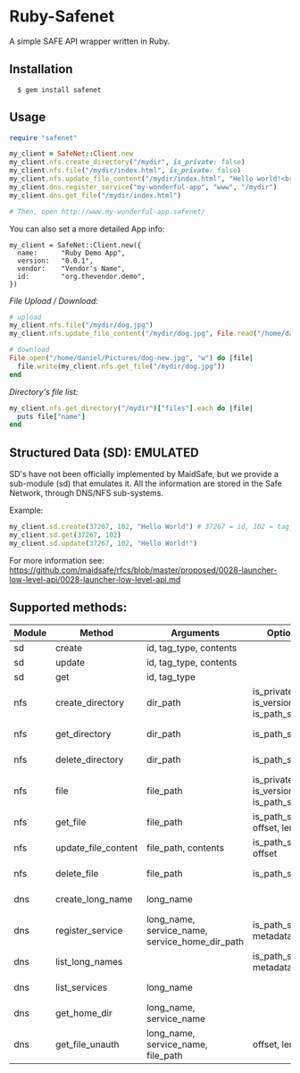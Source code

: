 # Ruby-Safenet

A simple SAFE API wrapper written in Ruby.

## Installation
```
  $ gem install safenet
```

## Usage

```ruby
require "safenet"

my_client = SafeNet::Client.new
my_client.nfs.create_directory("/mydir", is_private: false)
my_client.nfs.file("/mydir/index.html", is_private: false)
my_client.nfs.update_file_content("/mydir/index.html", "Hello world!<br>I'm a webpage :D")
my_client.dns.register_service("my-wonderful-app", "www", "/mydir")
my_client.dns.get_file("/mydir/index.html")

# Then, open http://www.my-wonderful-app.safenet/
```

You can also set a more detailed App info:
```
my_client = SafeNet::Client.new({
  name:      "Ruby Demo App",
  version:   "0.0.1",
  vendor:    "Vendor's Name",
  id:        "org.thevendor.demo",
})
```

*File Upload / Download:*
```ruby
# upload
my_client.nfs.file("/mydir/dog.jpg")
my_client.nfs.update_file_content("/mydir/dog.jpg", File.read("/home/daniel/Pictures/dog.jpg"))

# download
File.open("/home/daniel/Pictures/dog-new.jpg", "w") do |file|
  file.write(my_client.nfs.get_file("/mydir/dog.jpg"))
end
```

*Directory's file list:*
```ruby
my_client.nfs.get_directory("/mydir")["files"].each do |file|
  puts file["name"]
end
```

## Structured Data (SD): **EMULATED**
SD's have not been officially implemented by MaidSafe, but we provide a sub-module (sd) that emulates it.
All the information are stored in the Safe Network, through DNS/NFS sub-systems.

Example:
```ruby
my_client.sd.create(37267, 102, "Hello World") # 37267 = id, 102 = tag_type
my_client.sd.get(37267, 102)
my_client.sd.update(37267, 102, "Hello World!")
```

For more information see:
https://github.com/maidsafe/rfcs/blob/master/proposed/0028-launcher-low-level-api/0028-launcher-low-level-api.md

## Supported methods:
|Module|Method|Arguments|Optional|Doc|
|------|------|---------|--------|---|
|sd|create|id, tag_type, contents|||
|sd|update|id, tag_type, contents|||
|sd|get|id, tag_type|||
|nfs|create_directory|dir_path|is_private, is_versioned, is_path_shared|https://maidsafe.readme.io/docs/nfs-create-directory|
|nfs|get_directory|dir_path|is_path_shared|https://maidsafe.readme.io/docs/nfs-get-directory|
|nfs|delete_directory|dir_path|is_path_shared|https://maidsafe.readme.io/docs/nfs-create-directory|
|nfs|file|file_path|is_private, is_versioned, is_path_shared|https://maidsafe.readme.io/docs/nfsfile|
|nfs|get_file|file_path|is_path_shared, offset, length|https://maidsafe.readme.io/docs/nfs-get-file|
|nfs|update_file_content|file_path, contents|is_path_shared, offset|https://maidsafe.readme.io/docs/nfs-update-file-content|
|nfs|delete_file|file_path|is_path_shared|https://maidsafe.readme.io/docs/nfs-delete-file|
|dns|create_long_name|long_name||https://maidsafe.readme.io/docs/dns-create-long-name|
|dns|register_service|long_name, service_name, service_home_dir_path|is_path_shared, metadata|https://maidsafe.readme.io/docs/dns-register-service|
|dns|list_long_names||is_path_shared, metadata|https://maidsafe.readme.io/docs/dns-list-long-names|
|dns|list_services|long_name||https://maidsafe.readme.io/docs/dns-list-services|
|dns|get_home_dir|long_name, service_name||https://maidsafe.readme.io/docs/dns-get-home-dir|
|dns|get_file_unauth|long_name, service_name, file_path|offset, length|https://maidsafe.readme.io/docs/dns-get-file-unauth|
